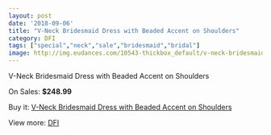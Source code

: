 ```yaml
---
layout: post
date: '2018-09-06'
title: "V-Neck Bridesmaid Dress with Beaded Accent on Shoulders"
category: DFI
tags: ["special","neck","sale","bridesmaid","bridal"]
image: http://img.eudances.com/10543-thickbox_default/v-neck-bridesmaid-dress-with-beaded-accent-on-shoulders.jpg
---
```

V-Neck Bridesmaid Dress with Beaded Accent on Shoulders

On Sales: **$248.99**
<a href="https://www.eudances.com/en/dfi/3419-v-neck-bridesmaid-dress-with-beaded-accent-on-shoulders.html"><amp-img layout="responsive" width="600" height="600" src="//img.eudances.com/10543-thickbox_default/v-neck-bridesmaid-dress-with-beaded-accent-on-shoulders.jpg" alt="V-Neck Bridesmaid Dress with Beaded Accent on Shoulders 0" /></a>
<a href="https://www.eudances.com/en/dfi/3419-v-neck-bridesmaid-dress-with-beaded-accent-on-shoulders.html"><amp-img layout="responsive" width="600" height="600" src="//img.eudances.com/10546-thickbox_default/v-neck-bridesmaid-dress-with-beaded-accent-on-shoulders.jpg" alt="V-Neck Bridesmaid Dress with Beaded Accent on Shoulders 1" /></a>
<a href="https://www.eudances.com/en/dfi/3419-v-neck-bridesmaid-dress-with-beaded-accent-on-shoulders.html"><amp-img layout="responsive" width="600" height="600" src="//img.eudances.com/10545-thickbox_default/v-neck-bridesmaid-dress-with-beaded-accent-on-shoulders.jpg" alt="V-Neck Bridesmaid Dress with Beaded Accent on Shoulders 2" /></a>
<a href="https://www.eudances.com/en/dfi/3419-v-neck-bridesmaid-dress-with-beaded-accent-on-shoulders.html"><amp-img layout="responsive" width="600" height="600" src="//img.eudances.com/10544-thickbox_default/v-neck-bridesmaid-dress-with-beaded-accent-on-shoulders.jpg" alt="V-Neck Bridesmaid Dress with Beaded Accent on Shoulders 3" /></a>

Buy it: [V-Neck Bridesmaid Dress with Beaded Accent on Shoulders](https://www.eudances.com/en/dfi/3419-v-neck-bridesmaid-dress-with-beaded-accent-on-shoulders.html "V-Neck Bridesmaid Dress with Beaded Accent on Shoulders")

View more: [DFI](https://www.eudances.com/en/61-DFI "DFI")